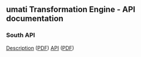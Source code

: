 ## umati Transformation Engine - API documentation


### South API

[Description](south-api/site/index.html) ([PDF](south-api/site/pdf/TEK-SouthAPI.pdf))
[API](south-api/api/index.html) ([PDF](south-api/api/pdf/TEK-SouthAPI-Description.pdf))
